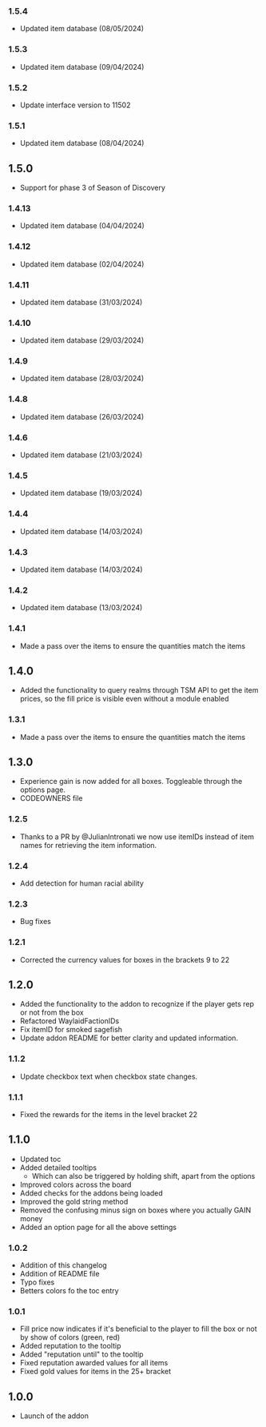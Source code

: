 ### 1.5.4
- Updated item database (08/05/2024)

### 1.5.3
- Updated item database (09/04/2024)

### 1.5.2
- Update interface version to 11502

### 1.5.1
- Updated item database (08/04/2024)

## 1.5.0
- Support for phase 3 of Season of Discovery

### 1.4.13
- Updated item database (04/04/2024)

### 1.4.12
- Updated item database (02/04/2024)

### 1.4.11
- Updated item database (31/03/2024)

### 1.4.10
- Updated item database (29/03/2024)

### 1.4.9
- Updated item database (28/03/2024)

### 1.4.8
- Updated item database (26/03/2024)

### 1.4.6
- Updated item database (21/03/2024)

### 1.4.5
- Updated item database (19/03/2024)

### 1.4.4
- Updated item database (14/03/2024)

### 1.4.3
- Updated item database (14/03/2024)

### 1.4.2
- Updated item database (13/03/2024)

### 1.4.1
- Made a pass over the items to ensure the quantities match the items

## 1.4.0
- Added the functionality to query realms through TSM API to get the item prices, so the fill price is visible 
even without a module enabled

### 1.3.1
- Made a pass over the items to ensure the quantities match the items

## 1.3.0
- Experience gain is now added for all boxes. Toggleable through the options page.
- CODEOWNERS file

### 1.2.5
- Thanks to a PR by @JulianIntronati we now use itemIDs instead of item names for retrieving the item information.

### 1.2.4
- Add detection for human racial ability

### 1.2.3
- Bug fixes

### 1.2.1
- Corrected the currency values for boxes in the brackets 9 to 22

## 1.2.0
- Added the functionality to the addon to recognize if the player gets rep or not from the box
- Refactored WaylaidFactionIDs
- Fix itemID for smoked sagefish
- Update addon README for better clarity and updated information.

### 1.1.2
- Update checkbox text when checkbox state changes.

### 1.1.1
- Fixed the rewards for the items in the level bracket 22

## 1.1.0
- Updated toc
- Added detailed tooltips
  - Which can also be triggered by holding shift, apart from the options
- Improved colors across the board
- Added checks for the addons being loaded
- Improved the gold string method
- Removed the confusing minus sign on boxes where you actually GAIN  money
- Added an option page for all the above settings

### 1.0.2
- Addition of this changelog
- Addition of README file
- Typo fixes
- Betters colors fo the toc entry

### 1.0.1
- Fill price now indicates if it's beneficial to the player to fill the box or not by show of colors (green, red)
- Added reputation to the tooltip
- Added "reputation until" to the tooltip
- Fixed reputation awarded values for all items
- Fixed gold values for items in the 25+ bracket

## 1.0.0
- Launch of the addon
